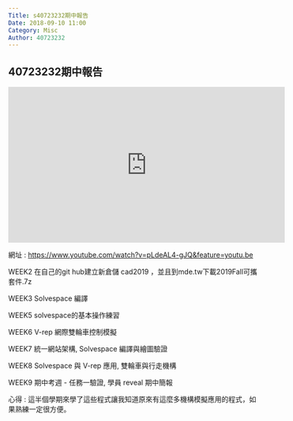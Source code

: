 ```yaml
---
Title: s40723232期中報告
Date: 2018-09-10 11:00
Category: Misc
Author: 40723232
---
```


40723232期中報告
---

<iframe width="560" height="315" src="https://www.youtube.com/embed/pLdeAL4-gJQ" frameborder="0" allow="accelerometer; autoplay; encrypted-media; gyroscope; picture-in-picture" allowfullscreen></iframe>


網址 : https://www.youtube.com/watch?v=pLdeAL4-gJQ&feature=youtu.be


WEEK2
在自己的git hub建立新倉儲 cad2019 ，並且到mde.tw下載2019Fall可攜套件.7z

WEEK3
Solvespace 編譯

WEEK5
solvespace的基本操作練習

WEEK6
V-rep 網際雙輪車控制模擬

WEEK7
統一網站架構, Solvespace 編譯與繪圖驗證

WEEK8
Solvespace 與 V-rep 應用, 雙輪車與行走機構

WEEK9
期中考週 - 任務一驗證, 學員 reveal 期中簡報

心得 : 
這半個學期來學了這些程式讓我知道原來有這麼多機構模擬應用的程式，如果熟練一定很方便。